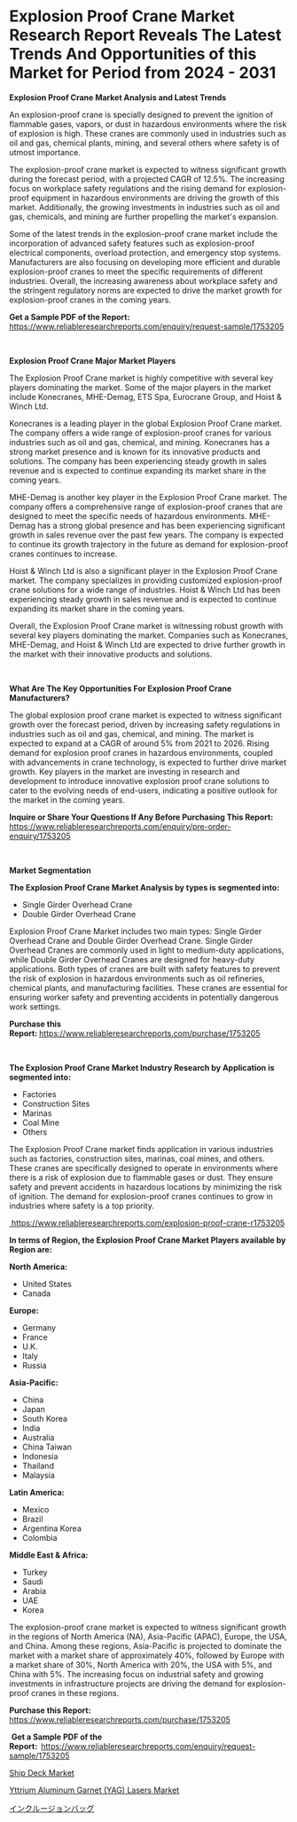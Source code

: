 <p><h1>Explosion Proof Crane Market Research Report Reveals The Latest Trends And Opportunities of this Market for Period from 2024 - 2031</h1></p><p><strong>Explosion Proof Crane Market Analysis and Latest Trends</strong></p>
<p><p>An explosion-proof crane is specially designed to prevent the ignition of flammable gases, vapors, or dust in hazardous environments where the risk of explosion is high. These cranes are commonly used in industries such as oil and gas, chemical plants, mining, and several others where safety is of utmost importance.</p><p>The explosion-proof crane market is expected to witness significant growth during the forecast period, with a projected CAGR of 12.5%. The increasing focus on workplace safety regulations and the rising demand for explosion-proof equipment in hazardous environments are driving the growth of this market. Additionally, the growing investments in industries such as oil and gas, chemicals, and mining are further propelling the market's expansion.</p><p>Some of the latest trends in the explosion-proof crane market include the incorporation of advanced safety features such as explosion-proof electrical components, overload protection, and emergency stop systems. Manufacturers are also focusing on developing more efficient and durable explosion-proof cranes to meet the specific requirements of different industries. Overall, the increasing awareness about workplace safety and the stringent regulatory norms are expected to drive the market growth for explosion-proof cranes in the coming years.</p></p>
<p><strong>Get a Sample PDF of the Report:&nbsp;</strong> <a href="https://www.reliableresearchreports.com/enquiry/request-sample/1753205">https://www.reliableresearchreports.com/enquiry/request-sample/1753205</a></p>
<p>&nbsp;</p>
<p><strong>Explosion Proof Crane Major Market Players</strong></p>
<p><p>The Explosion Proof Crane market is highly competitive with several key players dominating the market. Some of the major players in the market include Konecranes, MHE-Demag, ETS Spa, Eurocrane Group, and Hoist & Winch Ltd.</p><p>Konecranes is a leading player in the global Explosion Proof Crane market. The company offers a wide range of explosion-proof cranes for various industries such as oil and gas, chemical, and mining. Konecranes has a strong market presence and is known for its innovative products and solutions. The company has been experiencing steady growth in sales revenue and is expected to continue expanding its market share in the coming years.</p><p>MHE-Demag is another key player in the Explosion Proof Crane market. The company offers a comprehensive range of explosion-proof cranes that are designed to meet the specific needs of hazardous environments. MHE-Demag has a strong global presence and has been experiencing significant growth in sales revenue over the past few years. The company is expected to continue its growth trajectory in the future as demand for explosion-proof cranes continues to increase.</p><p>Hoist & Winch Ltd is also a significant player in the Explosion Proof Crane market. The company specializes in providing customized explosion-proof crane solutions for a wide range of industries. Hoist & Winch Ltd has been experiencing steady growth in sales revenue and is expected to continue expanding its market share in the coming years.</p><p>Overall, the Explosion Proof Crane market is witnessing robust growth with several key players dominating the market. Companies such as Konecranes, MHE-Demag, and Hoist & Winch Ltd are expected to drive further growth in the market with their innovative products and solutions.</p></p>
<p>&nbsp;</p>
<p><strong>What Are The Key Opportunities For Explosion Proof Crane Manufacturers?</strong></p>
<p><p>The global explosion proof crane market is expected to witness significant growth over the forecast period, driven by increasing safety regulations in industries such as oil and gas, chemical, and mining. The market is expected to expand at a CAGR of around 5% from 2021 to 2026. Rising demand for explosion proof cranes in hazardous environments, coupled with advancements in crane technology, is expected to further drive market growth. Key players in the market are investing in research and development to introduce innovative explosion proof crane solutions to cater to the evolving needs of end-users, indicating a positive outlook for the market in the coming years.</p></p>
<p><strong>Inquire or Share Your Questions If Any Before Purchasing This Report:</strong> <a href="https://www.reliableresearchreports.com/enquiry/pre-order-enquiry/1753205">https://www.reliableresearchreports.com/enquiry/pre-order-enquiry/1753205</a></p>
<p>&nbsp;</p>
<p><strong>Market Segmentation</strong></p>
<p><strong>The Explosion Proof Crane Market Analysis by types is segmented into:</strong></p>
<p><ul><li>Single Girder Overhead Crane</li><li>Double Girder Overhead Crane</li></ul></p>
<p><p>Explosion Proof Crane Market includes two main types: Single Girder Overhead Crane and Double Girder Overhead Crane. Single Girder Overhead Cranes are commonly used in light to medium-duty applications, while Double Girder Overhead Cranes are designed for heavy-duty applications. Both types of cranes are built with safety features to prevent the risk of explosion in hazardous environments such as oil refineries, chemical plants, and manufacturing facilities. These cranes are essential for ensuring worker safety and preventing accidents in potentially dangerous work settings.</p></p>
<p><strong>Purchase this Report:&nbsp;</strong><a href="https://www.reliableresearchreports.com/purchase/1753205">https://www.reliableresearchreports.com/purchase/1753205</a></p>
<p>&nbsp;</p>
<p><strong>The Explosion Proof Crane Market Industry Research by Application is segmented into:</strong></p>
<p><ul><li>Factories</li><li>Construction Sites</li><li>Marinas</li><li>Coal Mine</li><li>Others</li></ul></p>
<p><p>The Explosion Proof Crane market finds application in various industries such as factories, construction sites, marinas, coal mines, and others. These cranes are specifically designed to operate in environments where there is a risk of explosion due to flammable gases or dust. They ensure safety and prevent accidents in hazardous locations by minimizing the risk of ignition. The demand for explosion-proof cranes continues to grow in industries where safety is a top priority.</p></p>
<p><a href="https://www.reliableresearchreports.com/explosion-proof-crane-r1753205">&nbsp;https://www.reliableresearchreports.com/explosion-proof-crane-r1753205</a></p>
<p><strong>In terms of Region, the Explosion Proof Crane Market Players available by Region are:</strong></p>
<p>
    <p> <strong> North America: </strong>
        <ul>
            <li>United States</li>
            <li>Canada</li>
        </ul>
        </p> 
    <p> <strong> Europe: </strong>
        <ul>
            <li>Germany</li>
            <li>France</li>
            <li>U.K.</li>
            <li>Italy</li>
            <li>Russia</li>
        </ul>
        </p> 
    <p> <strong> Asia-Pacific: </strong>
        <ul>
            <li>China</li>
            <li>Japan</li>
            <li>South Korea</li>
            <li>India</li>
            <li>Australia</li>
            <li>China Taiwan</li>
            <li>Indonesia</li>
            <li>Thailand</li>
            <li>Malaysia</li>
        </ul>
        </p> 
    <p> <strong> Latin America: </strong>
        <ul>
            <li>Mexico</li>
            <li>Brazil</li>
            <li>Argentina Korea</li>
            <li>Colombia</li>
        </ul>
        </p> 
    <p> <strong> Middle East & Africa: </strong>
        <ul>
            <li>Turkey</li>
            <li>Saudi</li>
            <li>Arabia</li>
            <li>UAE</li>
            <li>Korea</li>
        </ul>
    </p>
    </p>
<p><p>The explosion-proof crane market is expected to witness significant growth in the regions of North America (NA), Asia-Pacific (APAC), Europe, the USA, and China. Among these regions, Asia-Pacific is projected to dominate the market with a market share of approximately 40%, followed by Europe with a market share of 30%, North America with 20%, the USA with 5%, and China with 5%. The increasing focus on industrial safety and growing investments in infrastructure projects are driving the demand for explosion-proof cranes in these regions.</p></p>
<p><strong>Purchase this Report: </strong><a href="https://www.reliableresearchreports.com/purchase/1753205">https://www.reliableresearchreports.com/purchase/1753205</a></p>
<p>&nbsp;<strong>Get a Sample PDF of the Report:&nbsp;&nbsp;</strong><a href="https://www.reliableresearchreports.com/enquiry/request-sample/1753205">https://www.reliableresearchreports.com/enquiry/request-sample/1753205</a></p>
<p><strong></strong></p>
<p><p><a href="https://github.com/LeilaniWyman2021/Market-Research-Report-List-1/blob/main/ship-deck-market.md">Ship Deck Market</a></p><p><a href="https://view.publitas.com/reportprime-1/yttrium-aluminum-garnet-yag-lasers-market-size-share-trends-analysis-report-by-end-use-aerospace-electronic-medical-others-by-raw-material-and-forecast-till-2031/">Yttrium Aluminum Garnet (YAG) Lasers Market</a></p><p><a href="https://github.com/LeoraEber/Market-Research-Report-List-1/blob/main/9316146155503.md">インクルージョンバッグ</a></p></p>